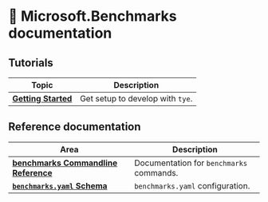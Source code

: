 # 📖 Microsoft.Benchmarks documentation

## Tutorials

| Topic | Description |
|-------|-------------|
|**[Getting Started](getting_started.md)** | Get setup to develop with `tye`.


## Reference documentation

| Area | Description |
|------|-------------|
|**[benchmarks Commandline Reference](reference/commandline/README.md)** | Documentation for `benchmarks` commands.
|**[`benchmarks.yaml` Schema](reference/schema.md)** | `benchmarks.yaml` configuration.
